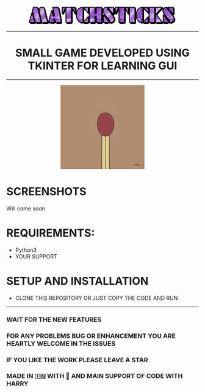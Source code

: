 
<p align="center">
  <img src="resources/text.gif"></img>
</p>

-------------
<h1 align = "center">SMALL GAME DEVELOPED USING TKINTER FOR LEARNING GUI</h1>
 
--------------
<p align="center">
  <img src="resources/match.gif"></img>
 </p>
 
 
# SCREENSHOTS
Will come soon


# REQUIREMENTS:
+ Python3
+ YOUR SUPPORT

# SETUP AND INSTALLATION

+ CLONE THIS REPOSITORY OR JUST COPY THE CODE AND RUN
----------

### WAIT FOR THE NEW FEATURES
### FOR ANY PROBLEMS BUG OR ENHANCEMENT YOU ARE HEARTLY WELCOME IN THE ISSUES
### IF YOU LIKE THE WORK PLEASE LEAVE A STAR
### MADE IN 🇮🇳 WITH 💖 AND MAIN SUPPORT OF CODE WITH HARRY

